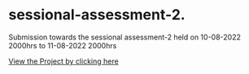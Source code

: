 # sessional-assessment-2.
Submission towards the sessional assessment-2 held on 10-08-2022 2000hrs to 11-08-2022 2000hrs

[View the Project by clicking here](https://ratnakar25.github.io/sessional-assessment-2./)
